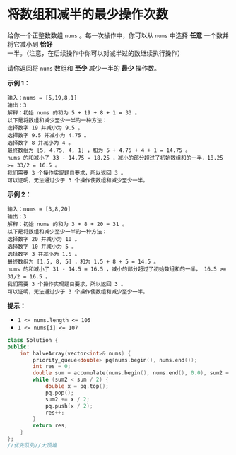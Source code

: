# 将数组和减半的最少操作次数

给你一个正整数数组 `nums` 。每一次操作中，你可以从 `nums` 中选择 **任意** 一个数并将它减小到 **恰好** 一半。（注意，在后续操作中你可以对减半过的数继续执行操作）

请你返回将 `nums` 数组和 **至少** 减少一半的 **最少** 操作数。

 

**示例 1：**

```
输入：nums = [5,19,8,1]
输出：3
解释：初始 nums 的和为 5 + 19 + 8 + 1 = 33 。
以下是将数组和减少至少一半的一种方法：
选择数字 19 并减小为 9.5 。
选择数字 9.5 并减小为 4.75 。
选择数字 8 并减小为 4 。
最终数组为 [5, 4.75, 4, 1] ，和为 5 + 4.75 + 4 + 1 = 14.75 。
nums 的和减小了 33 - 14.75 = 18.25 ，减小的部分超过了初始数组和的一半，18.25 >= 33/2 = 16.5 。
我们需要 3 个操作实现题目要求，所以返回 3 。
可以证明，无法通过少于 3 个操作使数组和减少至少一半。
```

**示例 2：**

```
输入：nums = [3,8,20]
输出：3
解释：初始 nums 的和为 3 + 8 + 20 = 31 。
以下是将数组和减少至少一半的一种方法：
选择数字 20 并减小为 10 。
选择数字 10 并减小为 5 。
选择数字 3 并减小为 1.5 。
最终数组为 [1.5, 8, 5] ，和为 1.5 + 8 + 5 = 14.5 。
nums 的和减小了 31 - 14.5 = 16.5 ，减小的部分超过了初始数组和的一半， 16.5 >= 31/2 = 16.5 。
我们需要 3 个操作实现题目要求，所以返回 3 。
可以证明，无法通过少于 3 个操作使数组和减少至少一半。
```

 

**提示：**

- `1 <= nums.length <= 105`
- `1 <= nums[i] <= 107`

```c++
class Solution {
public:
    int halveArray(vector<int>& nums) {
        priority_queue<double> pq(nums.begin(), nums.end());
        int res = 0;
        double sum = accumulate(nums.begin(), nums.end(), 0.0), sum2 = 0.0;
        while (sum2 < sum / 2) {
            double x = pq.top();
            pq.pop();
            sum2 += x / 2;
            pq.push(x / 2);
            res++;
        }
        return res;
    }
};
//优先队列//大顶堆
```

